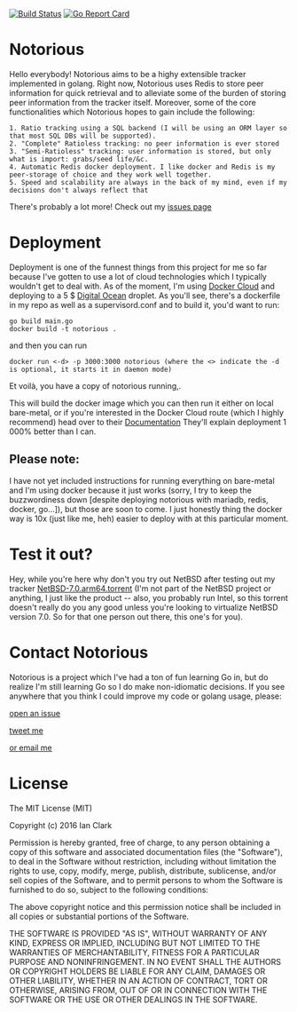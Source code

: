[![Build Status](https://travis-ci.org/GrappigPanda/notorious.svg?branch=devel)](https://travis-ci.org/GrappigPanda/notorious) [![Go Report Card](https://goreportcard.com/badge/github.com/GrappigPanda/notorious)](https://goreportcard.com/report/github.com/GrappigPanda/notorious)
# Notorious
Hello everybody! Notorious aims to be a highy extensible tracker implemented in golang. Right now, Notorious uses Redis to store peer information for quick retrieval and to alleviate some of the burden of storing peer information from the tracker itself. Moreover, some of the core functionalities which Notorious hopes to gain include the following:
```
1. Ratio tracking using a SQL backend (I will be using an ORM layer so that most SQL DBs will be supported).
2. "Complete" Ratioless tracking: no peer information is ever stored
3. "Semi-Ratioless" tracking: user information is stored, but only what is import: grabs/seed life/&c.
4. Automatic Redis docker deployment. I like docker and Redis is my peer-storage of choice and they work well together.
5. Speed and scalability are always in the back of my mind, even if my decisions don't always reflect that
```


There's probably a lot more! Check out my [issues page](https://github.com/GrappigPanda/notorious/issues)

# Deployment

Deployment is one of the funnest things from this project for me so far because I've gotten to use a lot of cloud technologies which I typically wouldn't get to deal with. As of the moment, I'm using [Docker Cloud](https://cloud.docker.com/) and deploying to a 5 $ [Digital Ocean](https://m.do.co/c/39961c9b71bf) droplet. As you'll see, there's a dockerfile in my repo as well as a supervisord.conf and to build it, you'd want to run:
```
go build main.go
docker build -t notorious .
```
and then you can run
```
docker run <-d> -p 3000:3000 notorious (where the <> indicate the -d is optional, it starts it in daemon mode)
```
Et voilà, you have a copy of notorious running,.

This will build the docker image which you can then run it either on local bare-metal, or if you're interested in the Docker Cloud route (which I highly recommend) head over to their [Documentation](https://docs.docker.com/docker-cloud/getting-started/) They'll explain deployment 1 000% better than I can.

## Please note:
I have not yet included instructions for running everything on bare-metal and I'm using docker because it just works (sorry, I try to keep the buzzwordiness down [despite deploying notorious with mariadb, redis, docker, go...]), but those are soon to come. I just honestly thing the docker way is 10x (just like me, heh) easier to deploy with at this particular moment.

# Test it out?

Hey, while you're here why don't you try out NetBSD after testing out my tracker [NetBSD-7.0.arm64.torrent](https://github.com/GrappigPanda/notorious/blob/master/NetBSD-7.0-amd64.iso.torrent)
(I'm not part of the NetBSD project or anything, I just like the product -- also, you probably run Intel, so this torrent doesn't really do you any good unless you're looking to virtualize NetBSD version 7.0. So for that one person out there, this one's for you).

# Contact Notorious

Notorious is a project which I've had a ton of fun learning Go in, but do realize I'm still learning Go so I do make non-idiomatic decisions. If you see anywhere that you think I could improve my code or golang usage, please:

[open an issue](https://github.com/GrappigPanda/notorious/issues/new)

[tweet me](http://twitter.com/GrappigPanda)

[or email me](mailto:ian@ianleeclark.com)

# License
The MIT License (MIT)

Copyright (c) 2016 Ian Clark

Permission is hereby granted, free of charge, to any person obtaining a copy
of this software and associated documentation files (the "Software"), to deal
in the Software without restriction, including without limitation the rights
to use, copy, modify, merge, publish, distribute, sublicense, and/or sell
copies of the Software, and to permit persons to whom the Software is
furnished to do so, subject to the following conditions:

The above copyright notice and this permission notice shall be included in all
copies or substantial portions of the Software.

THE SOFTWARE IS PROVIDED "AS IS", WITHOUT WARRANTY OF ANY KIND, EXPRESS OR
IMPLIED, INCLUDING BUT NOT LIMITED TO THE WARRANTIES OF MERCHANTABILITY,
FITNESS FOR A PARTICULAR PURPOSE AND NONINFRINGEMENT. IN NO EVENT SHALL THE
AUTHORS OR COPYRIGHT HOLDERS BE LIABLE FOR ANY CLAIM, DAMAGES OR OTHER
LIABILITY, WHETHER IN AN ACTION OF CONTRACT, TORT OR OTHERWISE, ARISING FROM,
OUT OF OR IN CONNECTION WITH THE SOFTWARE OR THE USE OR OTHER DEALINGS IN THE
SOFTWARE.

